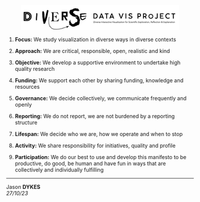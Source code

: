 <link rel="stylesheet" type="text/css" href="../../css/pages.css"/>

<div width="80%" style="padding-left:8%; padding-right:8%;  align:center"><img src="./img/diverseDataVis.png"/></div>

1. **Focus:** We study visualization in diverse ways in diverse contexts

2. **Approach:** We are critical, responsible, open, realistic and kind

3. **Objective:** We develop a supportive environment to undertake high quality research

4. **Funding:** We support each other by sharing funding, knowledge and resources

5. **Governance:** We decide collectively, we communicate frequently and openly

6. **Reporting:** We do not report, we are not burdened by a reporting structure

7. **Lifespan:** We decide who we are, how we operate and when to stop

8. **Activity:** We share responsibility for initiatives, quality and profile

9. **Participation:** We do our best to use and develop this manifesto to be productive, do good, be human and have fun in ways that are collectively and individually fulfilling

---

Jason **DYKES**<br/>
_27/10/23_
